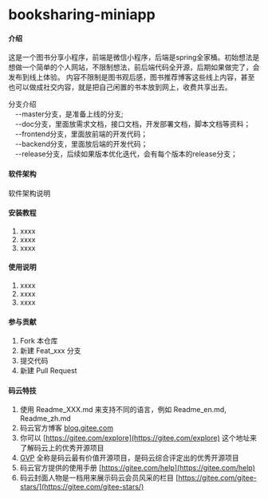 # booksharing-miniapp

#### 介绍
这是一个图书分享小程序，前端是微信小程序，后端是spring全家桶。初始想法是想做一个简单的个人网站，不限制想法，前后端代码全开源，后期如果做完了，会发布到线上体验。
内容不限制是图书观后感，图书推荐博客这些线上内容，甚至也可以做成社交内容，就是把自己闲置的书本放到网上，收费共享出去。

分支介绍<br>
&emsp;--master分支，是准备上线的分支;<br>
&emsp;--doc分支，里面放需求文档，接口文档，开发部署文档，脚本文档等资料；<br>
&emsp;--frontend分支，里面放前端的开发代码；<br>
&emsp;--backend分支，里面放后端的开发代码；<br>
&emsp;--release分支，后续如果版本优化迭代，会有每个版本的release分支；<br>



#### 软件架构
软件架构说明


#### 安装教程

1.  xxxx
2.  xxxx
3.  xxxx

#### 使用说明

1.  xxxx
2.  xxxx
3.  xxxx

#### 参与贡献

1.  Fork 本仓库
2.  新建 Feat_xxx 分支
3.  提交代码
4.  新建 Pull Request


#### 码云特技

1.  使用 Readme\_XXX.md 来支持不同的语言，例如 Readme\_en.md, Readme\_zh.md
2.  码云官方博客 [blog.gitee.com](https://blog.gitee.com)
3.  你可以 [https://gitee.com/explore](https://gitee.com/explore) 这个地址来了解码云上的优秀开源项目
4.  [GVP](https://gitee.com/gvp) 全称是码云最有价值开源项目，是码云综合评定出的优秀开源项目
5.  码云官方提供的使用手册 [https://gitee.com/help](https://gitee.com/help)
6.  码云封面人物是一档用来展示码云会员风采的栏目 [https://gitee.com/gitee-stars/](https://gitee.com/gitee-stars/)
